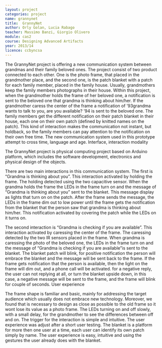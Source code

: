 ```yaml
---
layout: project
categories: project
name: grannynet
title:  GrannyNet
author: Orly Golan, Lucia Rabago
teacher: Massimo Banzi, Giorgio Olivero
module: cas2
course: Designing Advanced Artifacts
year: 2013/14
licence: ccbyncsa
---
```

The GrannyNet project is offering a new communication system between grandmas and their family beloved ones. The project consist of two product connected to each other. One is the photo frame, that placed in the grandmother place, and the second one, is the patch blanket with a patch for each family member, placed in the family house. Usually, grandmothers keep the family members photographs in their house. Within this project, when the grandmother holds the frame of her beloved one, a notification is sent to the beloved one that grandma is thinking about him/her. If the grandmother caress the center of the frame a notification of ’93grandma wants to talk to you, are you available? ’94 is sent to the beloved one. The family members get the different notification on their patch blanket in their house, each one on their own patch (defined by knitted names on the patch). This kind of interaction makes the communication not instant, but holdback, so the family members can pay attention to the notification on their own free time. The new communication system used in this prototype attempt to cross time, language and age.
Interface, interaction modality

The GrannyNet project is physical computing project based on Arduino platform, which includes the software development, electronics and physical design of the objects.

There are two main interactions in this communication system. The first is “Grandma is thinking about you”. This interaction activated by holding the frame. The holding detected using the two capacitive sensor. When the grandma holds the frame the LEDs in the frame turn on and the message of “Grandma is thinking about you” sent to the blanket. This message display as lights that turn on on the patch. After the frame sends the message, the LEDs in the frame dim out to low power until the frame gets the notification from the blanket that the person saw that grandma is thinking about him/her. This notification activated by covering the patch while the LEDs on it turns on.

The second interaction is “Grandma is checking if you are available”. This interaction activated by caressing the center of the frame. The caressing detected by the two IR sensors placed in the frame. When grandma is caressing the photo of the beloved one, the LEDs in the frame turn on and the message of “Grandma is checking if you are available”is sent to the blanket. The blanket patch will blink, for positive notification the person will embrace the blanket and the message will be sent back to the frame. If the frame gets notification that the person is available, then the light on the frame will dim out, and a phone call will be activated. for a negative reply, the user can not replying at all, or turn the blanket upside down, in this case, a negative message will be sent to the frame, and the frame will blink for couple of seconds.
User experience

The frame shape is familiar and basic, mainly for addressing the target audience which usually does not embrace new technology. Moreover, we found that is necessary to design as close as possible to the old frame so it wont lose its value as a photo frame. The LEDs turning on and off slowly, with a small delay, for the grandmother to see the differences between off and on. The trigger for the interaction is simple and intuitive. The user experience was adjust after a short user testing. The blanket is a platform for more then one user at a time, each user can identify its own patch simply by name. The user experience is easy, intuitive and using the gestures the user already does with the blanket. 